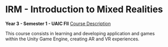 # IRM - Introduction to Mixed Realities

**Year 3 - Semester 1 - UAIC FII**
<a href="https://edu.info.uaic.ro/introducere-realitati-mixte/">Course Description</a>

This course consists in learning and developing application and games within the Unity Game Engine, creating AR and VR experiences.

